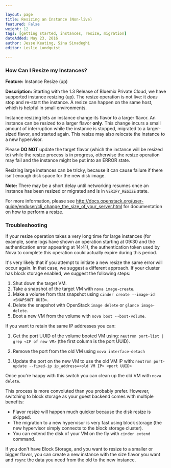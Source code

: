 ```yaml
---

layout: page
title: Resizing an Instance (Non-live)
featured: False
weight: 12
tags: [getting started, instances, resize, migration]
dateAdded: May 23, 2016
author: Jesse Keating, Sina Sinadeghi
editor: Leslie Lundquist

---
```


### How Can I Resize my Instances?

**Feature:** Instance Resize (up)

**Description:** Starting with the 1.3 Release of Bluemix Private Cloud, we have supported instance resizing (up). The resize operation is not live: it _does_ stop and re-start the instance. A resize can happen on the same host, which is helpful in small environments.

Instance resizing lets an instance change its flavor to a larger flavor. An instance can be resized to a larger flavor **only**. This change incurs a small amount of interruption while the instance is stopped, migrated to a larger-sized flavor, and started again. This resize may also relocate the instance to a new hypervisor.  

Please **DO NOT** update the target flavor (which the instance will be resized to) while the resize process is in progress, otherwise the resize operation may fail and the instance might be put into an ERROR state.

Resizing large instances can be tricky, because it can cause failure if there isn’t enough disk space for the new disk image.

**Note:** There may be a short delay until networking resumes once an instance has been resized or migrated and is in `VERIFY_RESIZE` state.

For more information, please see http://docs.openstack.org/user-guide/enduser/cli_change_the_size_of_your_server.html for documentation on how to perform a resize.

### Troubleshooting

If your resize operation takes a very long time for large instances (for example, some logs have shown an operation starting at 09:30 and the authentication error appearing at 14:41), the authentication token used by Nova to complete this operation could actually expire during this period.

It's very likely that if you attempt to initiate a new resize the same error will occur again. In that case, we suggest a different approach. If your cluster has block storage enabled, we suggest the following steps:

1.  Shut down the target VM.
2.  Take a snapshot of the target VM with `nova image-create`.
3.  Make a volume from that snapshot using `cinder create --image-id <SNAPSHOT UUID>`.
4.  Delete the snapshot with OpenStack `image delete` or `glance image-delete`.
5.  Boot a new VM from the volume with `nova boot --boot-volume`.

If you want to retain the same IP addresses you can:

 1. Get the port UUID of the volume booted VM using: `neutron port-list | grep <IP of new VM>` (the first column is the port UUID).

 2. Remove the port from the old VM using `nova interface-detach`

 3.  Update the port on the new VM to use the old VM IP with: `neutron port-update --fixed-ip ip_address=<old VM IP> <port UUID>`

Once you're happy with this switch you can clean up the old VM with `nova delete`.

This process is more convoluted than you probably prefer. However, switching to block storage as your guest backend comes with multiple benefits:

 * Flavor resize will happen much quicker because the disk resize is skipped.
 * The migration to a new hypervisor is very fast using block storage (the new hypervisor simply connects to the block storage cluster).
 * You can extend the disk of your VM on the fly with `cinder extend` command.


If you don't have Block Storage, and you want to resize to a smaller or bigger flavor, you can create a new instance with the size flavor you want and `rsync` the data you need from the old to the new instance.
